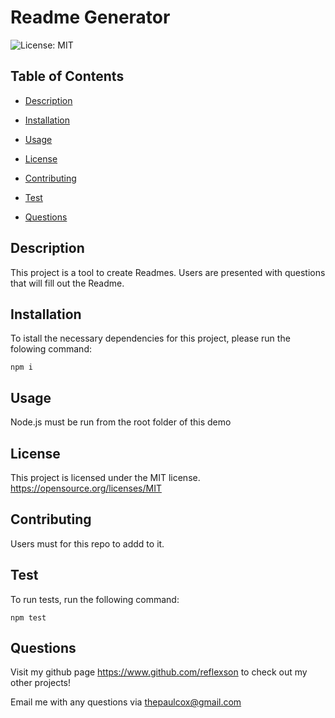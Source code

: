 # Readme Generator 
![License: MIT](https://img.shields.io/badge/License-MIT-yellow.svg)                                                                             


## Table of Contents
* [Description](#descrition)

* [Installation](#installation)

* [Usage](#usage)

* [License](#license)

* [Contributing](#contributing)


* [Test](#test)

* [Questions](#questions)


## Description
This project is a tool to create Readmes. Users are presented with questions that will fill out the Readme.



## Installation

To istall the necessary dependencies for this project, please run the folowing command:
```
npm i
```

## Usage

Node.js must be run from the root folder of this demo

## License

This project is licensed under the MIT license.
https://opensource.org/licenses/MIT

## Contributing

Users must for this repo to addd to it.

## Test

To run tests, run the following command:

```
npm test
```

## Questions
Visit my github page https://www.github.com/reflexson to check out my other projects!

Email me with any questions via thepaulcox@gmail.com
